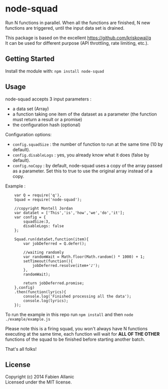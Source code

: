 node-squad
==========

Run N functions in parallel.
When all the functions are finished, N new functions are triggered, until the input data set is drained.

This package is based on the excellent https://github.com/kriskowal/q <br>
It can be used for different purpose (API throttling, rate limiting, etc.).


## Getting Started
Install the module with: `npm install node-squad`

## Usage
node-squad accepts 3 input parameters :

- a data set (Array)
- a function taking one item of the dataset as a parameter (the function must return a result or a promise)
- the configuration hash (optional)

Configuration options:

- `config.squadSize` : the number of function to run at the same time (10 by default).
- `config.disableLogs` : yes, you already know what it does (false by default).
- `config.noCopy` : by default, node-squad uses a copy of the array passed as a parameter. Set this to true to use the original array instead of a copy.

Example :

        var Q = require('q'),
        Squad = require('node-squad');
        
        //copyright Montell Jordan
        var dataSet = ['This','is','how','we','do','it'];
        var config = {
            squadSize:3,
            disableLogs: false
        };
        
        Squad.run(dataSet,function(item){
            var jobDeferred = Q.defer();
        
            //waiting randomly
            var randomWait = Math.floor(Math.random() * 1000) + 1;
            setTimeout(function(){
                jobDeferred.resolve(item+'♪');
            },
            randomWait);
        
            return jobDeferred.promise;
        },config)
        .then(function(lyrics){
            console.log('Finished processing all the data');
            console.log(lyrics);
        });
    
To run the example in this repo run `npm install` and then `node ./example/example.js`

Please note this is a firing squad, you won't always have N functions executing at the same time, each function will wait for **ALL OF THE OTHER** functions of the squad to be finished before starting another batch.

That's all folks!

## License
Copyright (c) 2014 Fabien Allanic  
Licensed under the MIT license.